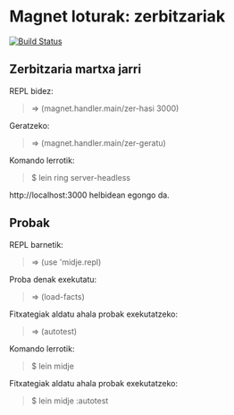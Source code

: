 # Magnet loturak: zerbitzariak

[![Build Status](https://travis-ci.org/lnmnd/magnet.zer.svg?branch=master)](https://travis-ci.org/lnmnd/magnet.zer)

## Zerbitzaria martxa jarri

REPL bidez:
> => (magnet.handler.main/zer-hasi 3000)

Geratzeko:
> => (magnet.handler.main/zer-geratu)

Komando lerrotik:
> $ lein ring server-headless

http://localhost:3000 helbidean egongo da.

## Probak

REPL barnetik:
> => (use 'midje.repl)

Proba denak exekutatu:
> => (load-facts)

Fitxategiak aldatu ahala probak exekutatzeko:
> => (autotest)

Komando lerrotik:
> $ lein midje
	    
Fitxategiak aldatu ahala probak exekutatzeko:
> $ lein midje :autotest